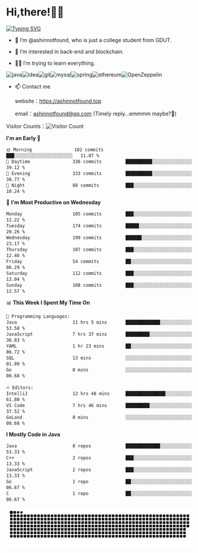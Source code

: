 # Hi,there!👨‍🔧
[![Typing SVG](https://readme-typing-svg.herokuapp.com?font=Fira+Code&pause=1000&width=435&lines=Welcome%2C+this+is+ashinnotfound%F0%9F%98%81+)](https://git.io/typing-svg)

- 👋 I’m @ashinnotfound, who is just a college student from GDUT.

- 👀 I’m interested in back-end and blockchain.

- 👨‍🔧 I’m trying to learn everything.

![java](https://img.shields.io/badge/Java-ED8B00?style=for-the-badge&logo=openjdk&logoColor=white)![idea](https://img.shields.io/badge/IntelliJ_IDEA-000000.svg?style=for-the-badge&logo=intellij-idea&logoColor=white
)![git](https://img.shields.io/badge/GIT-E44C30?style=for-the-badge&logo=git&logoColor=white
)![mysql](https://img.shields.io/badge/MySQL-005C84?style=for-the-badge&logo=mysql&logoColor=white)![spring](https://img.shields.io/badge/Spring-6DB33F?style=for-the-badge&logo=spring&logoColor=white)![ethereum](https://img.shields.io/badge/Ethereum-3C3C3D?style=for-the-badge&logo=Ethereum&logoColor=white)![OpenZeppelin](https://img.shields.io/badge/OpenZeppelin-4E5EE4?logo=openzeppelin&logoColor=fff&style=for-the-badge)


- 📫 Contact me
    
    website：https://ashinnotfound.top
    
    email：ashinnotfound@qq.com (Timely reply...emmmm maybe?🤪)

​Visitor Counts：![Visitor Count](https://profile-counter.glitch.me/ashinnotfound/count.svg)

<!--START_SECTION:waka-->
**I'm an Early 🐤** 

```text
🌞 Morning                102 commits         ███░░░░░░░░░░░░░░░░░░░░░░   11.87 % 
🌆 Daytime                336 commits         ██████████░░░░░░░░░░░░░░░   39.12 % 
🌃 Evening                333 commits         ██████████░░░░░░░░░░░░░░░   38.77 % 
🌙 Night                  88 commits          ███░░░░░░░░░░░░░░░░░░░░░░   10.24 % 
```
📅 **I'm Most Productive on Wednesday** 

```text
Monday                   105 commits         ███░░░░░░░░░░░░░░░░░░░░░░   12.22 % 
Tuesday                  174 commits         █████░░░░░░░░░░░░░░░░░░░░   20.26 % 
Wednesday                199 commits         ██████░░░░░░░░░░░░░░░░░░░   23.17 % 
Thursday                 107 commits         ███░░░░░░░░░░░░░░░░░░░░░░   12.46 % 
Friday                   54 commits          ██░░░░░░░░░░░░░░░░░░░░░░░   06.29 % 
Saturday                 112 commits         ███░░░░░░░░░░░░░░░░░░░░░░   13.04 % 
Sunday                   108 commits         ███░░░░░░░░░░░░░░░░░░░░░░   12.57 % 
```


📊 **This Week I Spent My Time On** 

```text
💬 Programming Languages: 
Java                     11 hrs 5 mins       █████████████░░░░░░░░░░░░   53.58 % 
JavaScript               7 hrs 37 mins       █████████░░░░░░░░░░░░░░░░   36.83 % 
YAML                     1 hr 23 mins        ██░░░░░░░░░░░░░░░░░░░░░░░   06.72 % 
SQL                      13 mins             ░░░░░░░░░░░░░░░░░░░░░░░░░   01.09 % 
Go                       8 mins              ░░░░░░░░░░░░░░░░░░░░░░░░░   00.68 % 

🔥 Editors: 
IntelliJ                 12 hrs 48 mins      ███████████████░░░░░░░░░░   61.80 % 
VS Code                  7 hrs 46 mins       █████████░░░░░░░░░░░░░░░░   37.52 % 
GoLand                   8 mins              ░░░░░░░░░░░░░░░░░░░░░░░░░   00.68 % 
```

**I Mostly Code in Java** 

```text
Java                     8 repos             █████████████░░░░░░░░░░░░   53.33 % 
C++                      2 repos             ███░░░░░░░░░░░░░░░░░░░░░░   13.33 % 
JavaScript               2 repos             ███░░░░░░░░░░░░░░░░░░░░░░   13.33 % 
Go                       1 repo              ██░░░░░░░░░░░░░░░░░░░░░░░   06.67 % 
C                        1 repo              ██░░░░░░░░░░░░░░░░░░░░░░░   06.67 % 
```




<!--END_SECTION:waka-->

![github contribution grid snake animation](https://raw.githubusercontent.com/ashinnotfound/ashinnotfound/output/github-contribution-grid-snake.svg)
